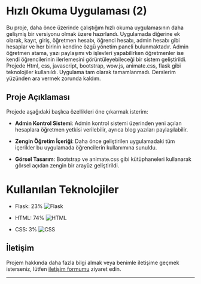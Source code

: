 # Hızlı Okuma Uygulaması (2)

Bu proje, daha önce üzerinde çalıştığım hızlı okuma uygulamasının daha gelişmiş bir versiyonu olmak üzere hazırlandı. Uygulamada diğerine ek olarak, kayıt, giriş, öğretmen hesabı, öğrenci hesabı, admin hesabı gibi hesaplar ve her birinin kendine özgü yönetim paneli bulunmaktadır. Admin öğretmen atama, yazı paylaşımı vb işlevleri yapabilirken öğretmenler ise kendi öğrencilerinin ilerlemesini görüntüleyebileceği bir sistem geliştirildi. Projede Html, css, javascript, bootstrap, wow.js, animate.css, flask gibi teknolojiler kullanıldı. Uygulama tam olarak tamamlanmadı. Derslerim yüzünden ara vermek zorunda kaldım.

## Proje Açıklaması

Projede aşağıdaki başlıca özellikleri öne çıkarmak isterim:

- **Admin Kontrol Sistemi**: Admin kontrol sistemi üzerinden yeni açılan hesaplara öğretmen yetkisi verilebilir, ayrıca blog yazıları paylaşılabilir.

- **Zengin Öğretim İçeriği**: Daha önce geliştirilen uygulamadaki tüm içerikler bu uygulamada öğrencilerin kullanımına sunuldu.

- **Görsel Tasarım**: Bootstrap ve animate.css gibi kütüphaneleri kullanarak görsel açıdan zengin bir arayüz geliştirildi.


# Kullanılan Teknolojiler

- Flask: 23%
  ![Flask](https://progress-bar.dev/23)
  
- HTML: 74%
  ![HTML](https://progress-bar.dev/74)
  
- CSS: 3%
  ![CSS](https://progress-bar.dev/3)


## İletişim

Projem hakkında daha fazla bilgi almak veya benimle iletişime geçmek isterseniz, lütfen [iletişim formumu](https://burhankaratas.com.tr) ziyaret edin.

---


